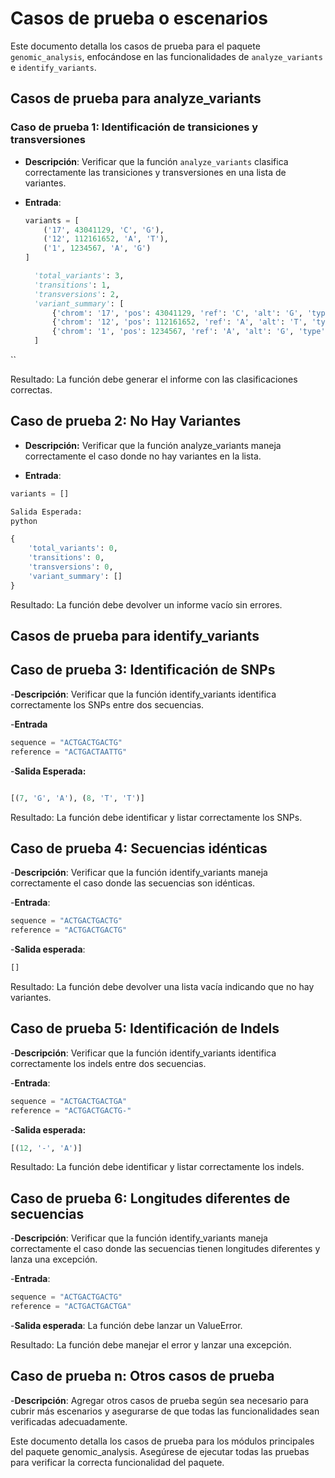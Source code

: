 # Casos de prueba o escenarios

Este documento detalla los casos de prueba para el paquete `genomic_analysis`, enfocándose en las funcionalidades de `analyze_variants` e `identify_variants`.

## Casos de prueba para analyze_variants

### Caso de prueba 1: Identificación de transiciones y transversiones

- **Descripción**: Verificar que la función `analyze_variants` clasifica correctamente las transiciones y transversiones en una lista de variantes.

- **Entrada**:

  ```python
  variants = [
      ('17', 43041129, 'C', 'G'),
      ('12', 112161652, 'A', 'T'),
      ('1', 1234567, 'A', 'G')
  ]

    'total_variants': 3,
    'transitions': 1,
    'transversions': 2,
    'variant_summary': [
        {'chrom': '17', 'pos': 43041129, 'ref': 'C', 'alt': 'G', 'type': 'Transversion'},
        {'chrom': '12', 'pos': 112161652, 'ref': 'A', 'alt': 'T', 'type': 'Transversion'},
        {'chrom': '1', 'pos': 1234567, 'ref': 'A', 'alt': 'G', 'type': 'Transition'}
    ]
``

Resultado: La función debe generar el informe con las clasificaciones correctas.


## Caso de prueba 2: No Hay Variantes

- **Descripción:** Verificar que la función analyze_variants maneja correctamente el caso donde no hay variantes en la lista.

- **Entrada**:

```python
variants = []

Salida Esperada:
python

{
    'total_variants': 0,
    'transitions': 0,
    'transversions': 0,
    'variant_summary': []
}
```

Resultado: La función debe devolver un informe vacío sin errores.


## Casos de prueba para identify_variants

## Caso de prueba 3: Identificación de SNPs

-**Descripción**: Verificar que la función identify_variants identifica correctamente los SNPs entre dos secuencias.

-**Entrada**

```python
sequence = "ACTGACTGACTG"
reference = "ACTGACTAATTG"
```

-**Salida Esperada:**

```python

[(7, 'G', 'A'), (8, 'T', 'T')]

```

Resultado: La función debe identificar y listar correctamente los SNPs.


## Caso de prueba 4: Secuencias idénticas

-**Descripción**: Verificar que la función identify_variants maneja correctamente el caso donde las secuencias son idénticas.

-**Entrada**:

```python
sequence = "ACTGACTGACTG"
reference = "ACTGACTGACTG"
````

-**Salida esperada**:

```python
[]
```

Resultado: La función debe devolver una lista vacía indicando que no hay variantes.


## Caso de prueba 5: Identificación de Indels

-**Descripción**:  Verificar que la función identify_variants identifica correctamente los indels entre dos secuencias.

-**Entrada**:

```python
sequence = "ACTGACTGACTGA"
reference = "ACTGACTGACTG-"
```

-**Salida esperada:**

```python
[(12, '-', 'A')]
````

Resultado: La función debe identificar y listar correctamente los indels.


## Caso de prueba 6: Longitudes diferentes de secuencias

-**Descripción**: Verificar que la función identify_variants maneja correctamente el caso donde las secuencias tienen longitudes diferentes y lanza una excepción.

-**Entrada**:

```python
sequence = "ACTGACTGACTG"
reference = "ACTGACTGACTGA"
```

-**Salida esperada**: La función debe lanzar un ValueError.

Resultado: La función debe manejar el error y lanzar una excepción.


## Caso de prueba n: Otros casos de prueba

-**Descripción**: Agregar otros casos de prueba según sea necesario para cubrir más escenarios y asegurarse de que todas las funcionalidades sean verificadas adecuadamente.

Este documento detalla los casos de prueba para los módulos principales del paquete genomic_analysis. Asegúrese de ejecutar todas las pruebas para verificar la correcta funcionalidad del paquete.

